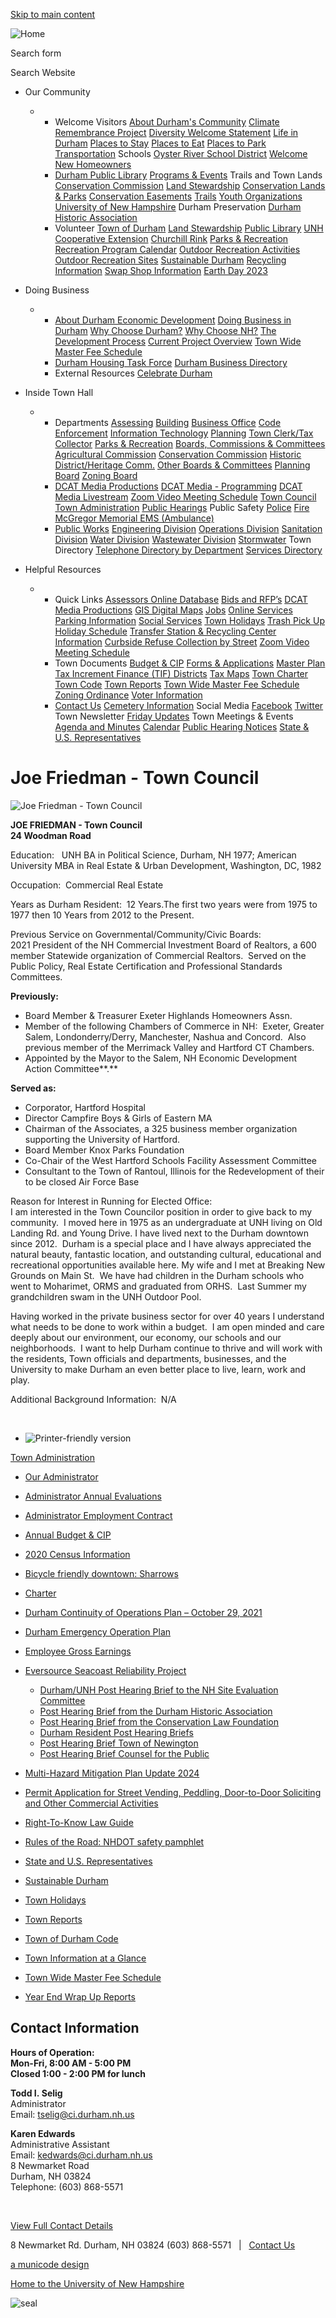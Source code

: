 [Skip to main content](https://www.ci.durham.nh.us/administration/joe-friedman-town-council/)

![Home](https://www.ci.durham.nh.us/sites/all/themes/aha_compass2/logo.png)

Search form

Search Website

- Our Community
  
  - - Welcome Visitors [About Durham's Community](https://www.ci.durham.nh.us/community/about-durhams-community) [Climate Remembrance Project](https://www.ci.durham.nh.us/community/climate-remembrance-project) [Diversity Welcome Statement](https://www.ci.durham.nh.us/boc_hrc/diversity-welcome-statement) [Life in Durham](https://www.ci.durham.nh.us/community/life-durham-and-surrounding-areas) [Places to Stay](https://www.ci.durham.nh.us/directory?field_business_categories_tid=111) [Places to Eat](https://www.ci.durham.nh.us/directory?field_business_categories_tid=181) [Places to Park](https://www.ci.durham.nh.us/parking/welcome-durham-parking-information-page) [Transportation](https://www.ci.durham.nh.us/community/getting-there-here) Schools [Oyster River School District](https://www.orcsd.org) [Welcome New Homeowners](https://www.ci.durham.nh.us/community/information-new-homeowners)
    - [Durham Public Library](https://www.durhampubliclibrary.org) [Programs &amp; Events](https://www.durhampubliclibrary.org/Pages/Index/70819/upcoming-events) Trails and Town Lands [Conservation Commission](https://www.ci.durham.nh.us/boc_conservation) [Land Stewardship](https://www.ci.durham.nh.us/boc_landstewardship) [Conservation Lands &amp; Parks](https://www.ci.durham.nh.us/conservation-lands-parks) [Conservation Easements](https://www.ci.durham.nh.us/conservation-easements) [Trails](https://www.ci.durham.nh.us/trails) [Youth Organizations](https://www.ci.durham.nh.us/community/youth-organizations) [University of New Hampshire](https://www.unh.edu) Durham Preservation [Durham Historic Association](https://www.ci.durham.nh.us/community/durham-historic-association)
    - Volunteer [Town of Durham](https://www.ci.durham.nh.us/volunteer) [Land Stewardship](https://www.ci.durham.nh.us/boc_landstewardship/volunteer-land-stewardship) [Public Library](https://www.durhampubliclibrary.org/Pages/Index/70837/jobs-and-volunteers-at-dpl) [UNH Cooperative Extension](https://extension.unh.edu/tags/volunteers) [Churchill Rink](https://churchillrink.org) [Parks &amp; Recreation](https://durhamrec.recdesk.com/recdeskportal) [Recreation Program Calendar](https://durhamrec.recdesk.com/recdeskportal/Calendar/tabid/9882/Default.aspx) [Outdoor Recreation Activities](https://durhamrec.recdesk.com/recdeskportal/ChurchillRink/OutdoorRecreationSites/tabid/10595/Default.aspx) [Outdoor Recreation Sites](https://durhamrec.recdesk.com/Community/Page?pageId=10595) [Sustainable Durham](https://www.ci.durham.nh.us/sustainable) [Recycling Information](https://storymaps.arcgis.com/stories/93e328c016074e1395415f900a71c7b0) [Swap Shop Information](https://www.ci.durham.nh.us/publicworks/swap-shop-durham-transfer-station-volunteer-powered-community-resource) [Earth Day 2023](https://www.ci.durham.nh.us/sustainable/sustainable-durham-earth-day-2023)
- Doing Business
  
  - - [About Durham Economic Development](https://www.ci.durham.nh.us/boc_economic/welcome-durham-edc) [Doing Business in Durham](https://www.ci.durham.nh.us/doingbusiness/doing-business-contact-information) [Why Choose Durham?](https://www.ci.durham.nh.us/boc_economic/why-choose-durham) [Why Choose NH?](https://www.ci.durham.nh.us/boc_economic/why-choose-new-hampshire) [The Development Process](https://www.ci.durham.nh.us/boc_economic/development-process) [Current Project Overview](https://www.ci.durham.nh.us/boc_economic/current-project-overview) [Town Wide Master Fee Schedule](https://www.ci.durham.nh.us/administration/town-wide-master-fee-schedule)
    - [Durham Housing Task Force](https://www.ci.durham.nh.us/bc-housingtaskforce) [Durham Business Directory](https://www.ci.durham.nh.us/directory)
    - External Resources [Celebrate Durham](https://www.celebratedurhamnh.com)
- Inside Town Hall
  
  - - Departments [Assessing](https://www.ci.durham.nh.us/assessing) [Building](https://www.ci.durham.nh.us/building) [Business Office](https://www.ci.durham.nh.us/businessoffice/business-office) [Code Enforcement](https://www.ci.durham.nh.us/codeenforcement) [Information Technology](https://www.ci.durham.nh.us/it) [Planning](https://www.ci.durham.nh.us/planning/durham-planning-department) [Town Clerk/Tax Collector](https://www.ci.durham.nh.us/clerk) [Parks &amp; Recreation](https://durhamrec.recdesk.com/Community/Page?pageId=9871) [Boards, Commissions &amp; Committees](https://www.ci.durham.nh.us/bcc) [Agricultural Commission](https://www.ci.durham.nh.us/boc_agricultural) [Conservation Commission](https://www.ci.durham.nh.us/boc_conservation) [Historic District/Heritage Comm.](https://www.ci.durham.nh.us/boc_historic) [Other Boards &amp; Committees](https://www.ci.durham.nh.us/bcc) [Planning Board](https://www.ci.durham.nh.us/boc_planning) [Zoning Board](https://www.ci.durham.nh.us/boc_zoning)
    - [DCAT Media Productions](https://www.ci.durham.nh.us/boc_dcatgovernance/dcat-media) [DCAT Media - Programming](https://www.ci.durham.nh.us/boc_dcatgovernance) [DCAT Media Livestream](https://cloud.castus.tv/vod/durham/?page=HOME) [Zoom Video Meeting Schedule](https://www.ci.durham.nh.us/boc_dcatgovernance/zoom-video-meeting-schedule) [Town Council](https://www.ci.durham.nh.us/towncouncil) [Town Administration](https://www.ci.durham.nh.us/administration) [Public Hearings](https://www.ci.durham.nh.us/meetings) Public Safety [Police](https://www.ci.durham.nh.us/police) [Fire](https://www.ci.durham.nh.us/fire) [McGregor Memorial EMS (Ambulance)](https://www.mcgregorems.org)
    - [Public Works](https://www.ci.durham.nh.us/publicworks) [Engineering Division](https://www.ci.durham.nh.us/publicworks/engineering-division) [Operations Division](https://www.ci.durham.nh.us/publicworks/operations-division) [Sanitation Division](https://www.ci.durham.nh.us/publicworks/sanitation-division) [Water Division](https://www.ci.durham.nh.us/publicworks/water-division) [Wastewater Division](https://www.ci.durham.nh.us/publicworks/wastewater-division) [Stormwater](https://www.ci.durham.nh.us/publicworks/stormwater) Town Directory [Telephone Directory by Department](https://www.ci.durham.nh.us/administration/telephone-directory-department) [Services Directory](https://www.ci.durham.nh.us/services)
- Helpful Resources
  
  - - Quick Links [Assessors Online Database](https://gis.vgsi.com/durhamnh) [Bids and RFP’s](https://www.ci.durham.nh.us/rfps) [DCAT Media Productions](https://www.ci.durham.nh.us/boc_dcatgovernance/dcat-media) [GIS Digital Maps](https://todnh.maps.arcgis.com/apps/webappviewer/index.html?id=e428d7362b0240baa3a5ca49a8ce6602) [Jobs](https://www.ci.durham.nh.us/jobs) [Online Services](https://www.ci.durham.nh.us/clerk/online-transactions) [Parking Information](https://www.ci.durham.nh.us/parking/welcome-durham-parking-information-page) [Social Services](https://www.ci.durham.nh.us/administration/social-services) [Town Holidays](https://www.ci.durham.nh.us/administration/town-holidays) [Trash Pick Up Holiday Schedule](https://www.ci.durham.nh.us/publicworks/public-works-newsletters) [Transfer Station &amp; Recycling Center Information](https://www.ci.durham.nh.us/publicworks/sanitation-division) [Curbside Refuse Collection by Street](https://www.ci.durham.nh.us/publicworks/public-works-newsletters) [Zoom Video Meeting Schedule](https://www.ci.durham.nh.us/boc_dcatgovernance/zoom-video-meeting-schedule)
    - Town Documents [Budget &amp; CIP](https://www.ci.durham.nh.us/businessoffice/annual-budget-cip) [Forms &amp; Applications](https://www.ci.durham.nh.us/forms) [Master Plan](https://www.ci.durham.nh.us/planning/master-plan-2015) [Tax Increment Finance (TIF) Districts](https://www.ci.durham.nh.us/boc_economic/tax-increment-finance-tif-districts) [Tax Maps](https://www.ci.durham.nh.us/assessing/tax-maps) [Town Charter](https://www.ci.durham.nh.us/municipal-code/town-charter) [Town Code](https://www.ci.durham.nh.us/municode) [Town Reports](https://www.ci.durham.nh.us/administration/town-reports) [Town Wide Master Fee Schedule](https://www.ci.durham.nh.us/administration/town-wide-master-fee-schedule) [Zoning Ordinance](https://www.ci.durham.nh.us/planning/zoning-ordinance) [Voter Information](https://www.ci.durham.nh.us/clerk/how-register-vote-durham-nh)
    - [Contact Us](https://www.ci.durham.nh.us/contact) [Cemetery Information](https://www.ci.durham.nh.us/boc_cemetery) Social Media [Facebook](https://www.facebook.com/profile.php?id=100088350685717) [Twitter](https:///twitter.com/town_of_durham) Town Newsletter [Friday Updates](https://www.ci.durham.nh.us/fridayupdates) Town Meetings &amp; Events [Agenda and Minutes](https://www.ci.durham.nh.us/meetings) [Calendar](https://www.ci.durham.nh.us/calendar) [Public Hearing Notices](https://www.ci.durham.nh.us/meetings) [State &amp; U.S. Representatives](https://www.ci.durham.nh.us/administration/state-and-us-representatives)

# Joe Friedman - Town Council

![Joe Friedman - Town Council](https://www.ci.durham.nh.us/sites/default/files/styles/full_node_primary/public/imageattachments/administration/page/69511/friedman_joe_-_town_council.jpg?itok=oaxjZoHV)

**JOE FRIEDMAN - Town Council**  
**24 Woodman Road**

Education:   UNH BA in Political Science, Durham, NH 1977; American University MBA in Real Estate &amp; Urban Development, Washington, DC, 1982

Occupation:  Commercial Real Estate

Years as Durham Resident:  12 Years.The first two years were from 1975 to 1977 then 10 Years from 2012 to the Present.         

Previous Service on Governmental/Community/Civic Boards:  
2021 President of the NH Commercial Investment Board of Realtors, a 600 member Statewide organization of Commercial Realtors.  Served on the Public Policy, Real Estate Certification and Professional Standards Committees.

**Previously:**

- Board Member &amp; Treasurer Exeter Highlands Homeowners Assn.
- Member of the following Chambers of Commerce in NH:  Exeter, Greater Salem, Londonderry/Derry, Manchester, Nashua and Concord.  Also previous member of the Merrimack Valley and Hartford CT Chambers.
- Appointed by the Mayor to the Salem, NH Economic Development Action Committee**.**

**Served as:**

- Corporator, Hartford Hospital
- Director Campfire Boys &amp; Girls of Eastern MA
- Chairman of the Associates, a 325 business member organization supporting the University of Hartford.
- Board Member Knox Parks Foundation
- Co-Chair of the West Hartford Schools Facility Assessment Committee
- Consultant to the Town of Rantoul, Illinois for the Redevelopment of their to be closed Air Force Base

Reason for Interest in Running for Elected Office:  
I am interested in the Town Councilor position in order to give back to my community.  I moved here in 1975 as an undergraduate at UNH living on Old Landing Rd. and Young Drive. I have lived next to the Durham downtown since 2012.  Durham is a special place and I have always appreciated the natural beauty, fantastic location, and outstanding cultural, educational and recreational opportunities available here. My wife and I met at Breaking New Grounds on Main St.  We have had children in the Durham schools who went to Moharimet, ORMS and graduated from ORHS.  Last Summer my grandchildren swam in the UNH Outdoor Pool.

Having worked in the private business sector for over 40 years I understand what needs to be done to work within a budget.  I am open minded and care deeply about our environment, our economy, our schools and our neighborhoods.  I want to help Durham continue to thrive and will work with the residents, Town officials and departments, businesses, and the University to make Durham an even better place to live, learn, work and play.

Additional Background Information:  N/A

 

- ![Printer-friendly version](https://www.ci.durham.nh.us/sites/all/modules/print/icons/print_icon.png "Printer-friendly version")

[Town Administration](https://www.ci.durham.nh.us/administration)

- [Our Administrator](https://www.ci.durham.nh.us/administration/our-administrator "Our Administrator")
- [Administrator Annual Evaluations](https://www.ci.durham.nh.us/administration/administrator-annual-evaluations "Administrator Annual Evaluations")
- [Administrator Employment Contract](https://www.ci.durham.nh.us/administration/administrator-employment-contract)
- [Annual Budget &amp; CIP](https://www.ci.durham.nh.us/businessoffice/annual-budget-cip)
- [2020 Census Information](https://www.ci.durham.nh.us/administration/dear-resident-durham-being-counted-2020-census-matters)
- [Bicycle friendly downtown: Sharrows](https://www.ci.durham.nh.us/administration/what-are-those-markings-street-sharrows 'What are those markings on the street ("sharrows")?')
- [Charter](https://www.ci.durham.nh.us/towncouncil/charter)
- [Durham Continuity of Operations Plan – October 29, 2021](https://www.ci.durham.nh.us/administration/durham-continuity-operations-plan-%E2%80%93-october-29-2021)
- [Durham Emergency Operation Plan](https://www.ci.durham.nh.us/administration/durham-emergency-operation-plan)
- [Employee Gross Earnings](https://www.ci.durham.nh.us/administration/employee-gross-earnings "Employee Gross Earnings")
- [Eversource Seacoast Reliability Project](https://www.ci.durham.nh.us/administration/eversource-seacoast-reliability-project "Eversource Seacoast Reliability Project")
  
  - [Durham/UNH Post Hearing Brief to the NH Site Evaluation Committee](https://www.ci.durham.nh.us/administration/durhamunh-post-hearing-brief-nh-site-evaluation-committee)
  - [Post Hearing Brief from the Durham Historic Association](https://www.ci.durham.nh.us/administration/post-hearing-brief-durham-historic-association)
  - [Post Hearing Brief from the Conservation Law Foundation](https://www.ci.durham.nh.us/administration/post-hearing-brief-conservation-law-foundation)
  - [Durham Resident Post Hearing Briefs](https://www.ci.durham.nh.us/administration/post-hearing-briefs-durham-residents)
  - [Post Hearing Brief Town of Newington](https://www.ci.durham.nh.us/administration/post-hearing-brief-town-newington)
  - [Post Hearing Brief Counsel for the Public](https://www.ci.durham.nh.us/administration/post-hearing-brief-council-public)
- [Multi-Hazard Mitigation Plan Update 2024](https://www.ci.durham.nh.us/administration/multi-hazard-mitigation-plan-update-2024 "Multi-Hazard Mitigation Plan Update 2024")
- [Permit Application for Street Vending, Peddling, Door-to-Door Soliciting and Other Commercial Activities](https://www.ci.durham.nh.us/administration/permit-application-street-vending-peddling-door-door-soliciting-and-other-commercial)
- [Right-To-Know Law Guide](https://www.ci.durham.nh.us/administration/right-know-law-guide)
- [Rules of the Road: NHDOT safety pamphlet](https://www.ci.durham.nh.us/administration/rules-road-bicyclists-motorists-please-read "RULES OF THE ROAD: Bicyclists & Motorists, Please Read")
- [State and U.S. Representatives](https://www.ci.durham.nh.us/administration/state-and-us-representatives "State and U.S. Representatives")
- [Sustainable Durham](https://www.ci.durham.nh.us/sustainable)
- [Town Holidays](https://www.ci.durham.nh.us/administration/town-holidays "Town Holidays")
- [Town Reports](https://www.ci.durham.nh.us/administration/town-reports)
- [Town of Durham Code](https://www.ci.durham.nh.us/municode)
- [Town Information at a Glance](https://www.ci.durham.nh.us/administration/town-information-glance)
- [Town Wide Master Fee Schedule](https://www.ci.durham.nh.us/administration/town-wide-master-fee-schedule)
- [Year End Wrap Up Reports](https://www.ci.durham.nh.us/administration/administrators-year-end-wrap-reports "Town Administrator's Year End Wrap Up for 2013")

## Contact Information

**Hours of Operation:**  
**Mon-Fri, 8:00 AM - 5:00 PM**  
**Closed 1:00 - 2:00 PM for lunch**

**Todd I. Selig**  
Administrator  
Email: [tselig@ci.durham.nh.us](mailto:tselig@ci.durham.nh.us)

**Karen Edwards**  
Administrative Assistant  
Email: [kedwards@ci.durham.nh.us](mailto:kedwards@ci.durham.nh.us)  
8 Newmarket Road   
Durham, NH 03824  
Telephone: (603) 868-5571

 

[View Full Contact Details](https://www.ci.durham.nh.us/administration/administration-contact-information)

8 Newmarket Rd. Durham, NH 03824 (603) 868-5571   |   [Contact Us](https://www.ci.durham.nh.us/contact)

[a municode design](https://www.ahaconsulting.com)

[Home to the University of New Hampshire](https://www.unh.edu) 

![seal](https://www.ci.durham.nh.us/sites/all/themes/aha_compass2/images/footer/seal.png)